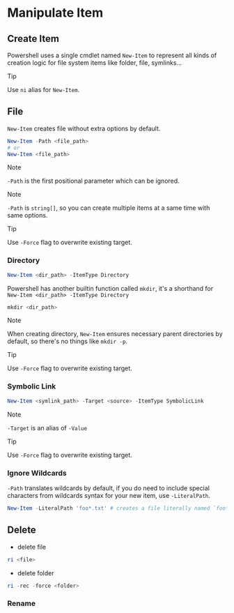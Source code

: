 # Manipulate Item
## Create Item

Powershell uses a single cmdlet named `New-Item` to represent all kinds of creation logic for file system items like folder, file, symlinks...

> [!TIP]
> Use `ni` alias for `New-Item`.

## File

`New-Item` creates file without extra options by default.

```ps1
New-Item -Path <file_path>
# or
New-Item <file_path>
```

> [!NOTE]
> `-Path` is the first positional parameter which can be ignored.

> [!NOTE]
> `-Path` is `string[]`, so you can create multiple items at a same time with same options.

> [!TIP]
> Use `-Force` flag to overwrite existing target.

### Directory

```ps1
New-Item <dir_path> -ItemType Directory
```
Powershell has another builtin function called `mkdir`, it's a shorthand for `New-Item <dir_path> -ItemType Directory`

```ps1
mkdir <dir_path>
```

> [!NOTE]
> When creating directory, `New-Item` ensures necessary parent directories by default, so there's no things like `mkdir -p`.

> [!TIP]
> Use `-Force` flag to overwrite existing target.

### Symbolic Link

```ps1
New-Item <symlink_path> -Target <source> -ItemType SymbolicLink
```

> [!NOTE]
> `-Target` is an alias of `-Value`

> [!TIP]
> Use `-Force` flag to overwrite existing target.

### Ignore Wildcards

`-Path` translates wildcards by default, if you do need to include special characters from wildcards syntax for your new item, use `-LiteralPath`.

```ps1
New-Item -LiteralPath 'foo*.txt' # creates a file literally named `foo*.txt`
```

## Delete

- delete file

```ps1
ri <file>
```

- delete folder

```ps1
ri -rec -force <folder>
```

### Rename
